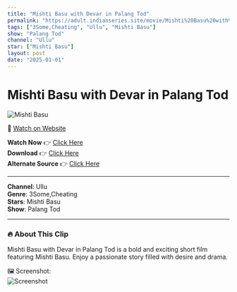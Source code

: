 ```yaml
---
title: "Mishti Basu with Devar in Palang Tod"
permalink: "https://adult.indianseries.site/movie/Mishti%20Basu%20with%20Devar%20in%20Palang%20Tod"
tags: ["3Some,Cheating", "Ullu", "Mishti Basu"]
show: "Palang Tod"
channel: "Ullu"
star: ["Mishti Basu"]
layout: post
date: "2025-01-01"
---
```


# Mishti Basu with Devar in Palang Tod

![Mishti Basu](https://shorts.desisins.com/wp-content/uploads/2024/04/Mishti-Basu-Palang-Tod-Devar-DesiSins.com_.jpg)

🔗 [Watch on Website](https://adult.indianseries.site/movie/Mishti%20Basu%20with%20Devar%20in%20Palang%20Tod)

**Watch Now** 👉 [Click Here](https://adult.indianseries.site/movie/Mishti%20Basu%20with%20Devar%20in%20Palang%20Tod)  
**Download** 👉 [Click Here](https://adult.indianseries.site/movie/Mishti%20Basu%20with%20Devar%20in%20Palang%20Tod)  
**Alternate Source** 👉 [Click Here](https://adult.indianseries.site/movie/Mishti%20Basu%20with%20Devar%20in%20Palang%20Tod)

---

**Channel**: Ullu  
**Genre**: 3Some,Cheating  
**Stars**: Mishti Basu  
**Show**: Palang Tod

---

### 🔥 About This Clip

Mishti Basu with Devar in Palang Tod is a bold and exciting short film featuring Mishti Basu. Enjoy a passionate story filled with desire and drama.
 
🖼️ Screenshot:  
![Screenshot](https://shorts.desisins.com/wp-content/uploads/2024/04/Mishti-Basu-Palang-Tod-Devar-DesiSins.com_.jpg)
